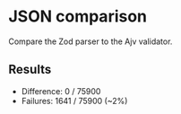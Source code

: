 # JSON comparison

Compare the Zod parser to the Ajv validator.

## Results

- Difference: 0 / 75900
- Failures: 1641 / 75900 (~2%)
